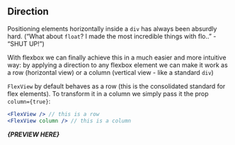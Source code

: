 ## Direction

Positioning elements horizontally inside a `div` has always been absurdly hard.
(“What about `float`? I made the most incredible things with flo..” - “SHUT UP!”)

With flexbox we can finally achieve this in a much easier and more intuitive way: by applying a direction to any flexbox element we can make it work as a row (horizontal view) or a  column (vertical view - like a standard `div`)

`FlexView` by default behaves as a row (this is the consolidated standard for flex elements). To transform it in a column we simply pass it the prop `column={true}`:

```jsx
<FlexView /> // this is a row
<FlexView column /> // this is a column
```

***{PREVIEW HERE}***
